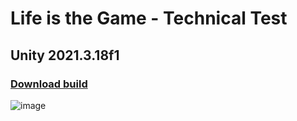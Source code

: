 # Life is the Game - Technical Test
## Unity 2021.3.18f1

### [Download build](https://drive.google.com/file/d/1V70oYrpIuWEAqtyJ2i_R-qnf-DY7HJUk/view?usp=sharing)

![image](https://user-images.githubusercontent.com/62672738/220065989-2865fbb9-7150-4f33-b338-f90db7f62ad4.png)
